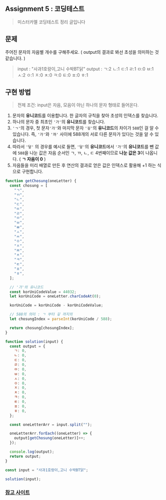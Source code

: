 ## Assignment 5 : 코딩테스트

> 미스터카멜 코딩테스트 정리 글입니다

## 문제

주어진 문자의 자음별 개수를 구해주세요. ( output의 결과로 봐선 초성을 의미하는 것 같습니다. )

> input : "사과1호랑이,고니 수박BT닭"
> output : ㄱ:2 ㄴ:1 ㄷ:1 ㄹ:1 ㅁ:0 ㅂ:1 ㅅ:2 ㅇ:1 ㅈ:0 ㅊ:0 ㅋ:0 ㅌ:0 ㅍ:0 ㅎ:1

## 구현 방법

> 전제 조건: input은 자음, 모음이 아닌 하나의 문자 형태로 들어온다.

1. 문자의 **유니코드**를 이용합니다. 한 글자의 규칙을 찾아 초성의 인덱스를 찾습니다.
2. 하나의 문자 중 최초인 `'가'`의 **유니코드**를 찾습니다.
3. `'ㄱ'`의 경우, 첫 문자`'가'`와 마지막 문자 `'깋'`의 **유니코드**의 차이가 `588`인 걸 알 수 있습니다. 즉, `'가'`와 `'까'` 사이에 588개의 서로 다른 문자가 있다는 것을 알 수 있습니다.
4. 따라서 `'닿'` 의 경우를 예시로 들면, `'닿'`의 **유니코드**에서 `'가'`의 **유니코드**를 뺀 값에 `588`을 나눈 값은 자음 순서인 ㄱ, ㄲ, ㄴ, ㄷ 4번째이므로 **나눈 값은 3**이 나옵니다. ( **ㄱ 자음이 0** )
5. 자음들을 미리 배열로 만든 후 연산의 결과로 얻은 값은 인덱스로 활용해 +1 하는 식으로 구현합니다.

```javascript
function getChosung(oneLetter) {
  const chosung = [
    "ㄱ",
    "ㄲ",
    "ㄴ",
    "ㄷ",
    "ㄸ",
    "ㄹ",
    "ㅁ",
    "ㅂ",
    "ㅃ",
    "ㅅ",
    "ㅆ",
    "ㅇ",
    "ㅈ",
    "ㅉ",
    "ㅊ",
    "ㅋ",
    "ㅌ",
    "ㅍ",
    "ㅎ",
  ];

  // '가'의 유니코드
  const korUniCodeValue = 44032;
  let korUniCode = oneLetter.charCodeAt(0);

  korUniCode = korUniCode - korUniCodeValue;

  // 588의 의미 : ㄱ 부터 깋 까지의
  let chosungIndex = parseInt(korUniCode / 588);

  return chosung[chosungIndex];
}

function solution(input) {
  const output = {
    ㄱ: 0,
    ㄴ: 0,
    ㄷ: 0,
    ㄹ: 0,
    ㅁ: 0,
    ㅂ: 0,
    ㅅ: 0,
    ㅇ: 0,
    ㅈ: 0,
    ㅊ: 0,
    ㅋ: 0,
    ㅌ: 0,
    ㅍ: 0,
    ㅎ: 0,
  };

  const oneLetterArr = input.split("");

  oneLetterArr.forEach((oneLetter) => {
    output[getChosung(oneLetter)]++;
  });

  console.log(output);
  return output;
}

const input = "사과1호랑이,고니 수박BT닭";

solution(input);
```

### [참고 사이트](https://m.blog.naver.com/PostView.naver?isHttpsRedirect=true&blogId=tk2rush90&logNo=221085154547)
